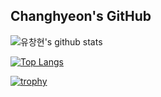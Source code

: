 ## Changhyeon's GitHub

![유창현's github stats](https://github-readme-stats.vercel.app/api?username=spaceOfSoul&show_icons=true&theme=github_white)

[![Top Langs](https://github-readme-stats.vercel.app/api/top-langs/?username=spaceOfSoul&layout=compact)](https://github.com/spaceOfSoul/github-readme-stats)

[![trophy](https://github-profile-trophy.vercel.app/?username=spaceOfSoul&theme=onewhite)](https://github.com/spaceOfSoul/github-profile-trophy)
